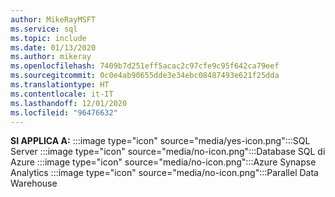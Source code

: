 ```yaml
---
author: MikeRayMSFT
ms.service: sql
ms.topic: include
ms.date: 01/13/2020
ms.author: mikeray
ms.openlocfilehash: 7409b7d251eff5acac2c97cfe9c95f642ca79eef
ms.sourcegitcommit: 0c0e4ab90655dde3e34ebc08487493e621f25dda
ms.translationtype: HT
ms.contentlocale: it-IT
ms.lasthandoff: 12/01/2020
ms.locfileid: "96476632"
---
```

<Token>**SI APPLICA A:** :::image type="icon" source="media/yes-icon.png":::SQL Server :::image type="icon" source="media/no-icon.png":::Database SQL di Azure :::image type="icon" source="media/no-icon.png":::Azure Synapse Analytics :::image type="icon" source="media/no-icon.png":::Parallel Data Warehouse</Token>
